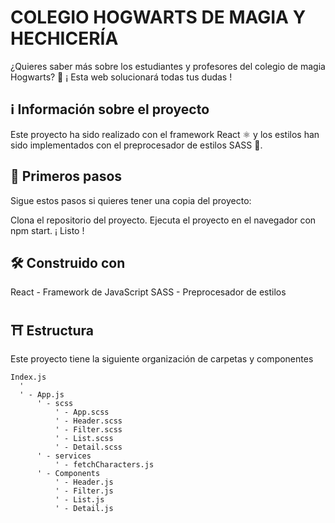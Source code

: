 # COLEGIO HOGWARTS DE MAGIA Y HECHICERÍA 

¿Quieres saber más sobre los estudiantes y profesores del colegio de magia Hogwarts? 🧙
¡ Esta web solucionará todas tus dudas !

## ℹ️ Información sobre el proyecto
Este proyecto ha sido realizado con el framework React ⚛️ y los estilos han sido implementados con el preprocesador de estilos SASS 🎨.

## 👶 Primeros pasos
Sigue estos pasos si quieres tener una copia del proyecto:

Clona el repositorio del proyecto.
Ejecuta el proyecto en el navegador con npm start.
¡ Listo !

## 🛠 Construido con
React - Framework de JavaScript
SASS - Preprocesador de estilos

## ⛩ Estructura
Este proyecto tiene la siguiente organización de carpetas y componentes
```
Index.js
  '
  ' - App.js
      ' - scss
          ' - App.scss
          ' - Header.scss
          ' - Filter.scss
          ' - List.scss
          ' - Detail.scss
      ' - services
          ' - fetchCharacters.js
      ' - Components
          ' - Header.js
          ' - Filter.js
          ' - List.js
          ' - Detail.js
```
          
       

